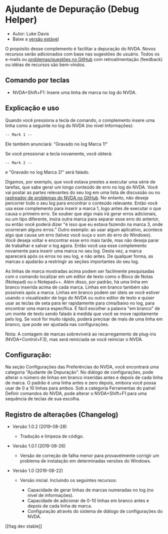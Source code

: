 # Ajudante de Depuração (Debug Helper) #

* Autor: Luke Davis
* Baixe a [versão estável][1]

O propósito desse complemento é facilitar a depuração do NVDA. Novos
recursos serão adicionados com base nas sugestões do usuário. Todos os
e-mails ou [problemas/questões no
GitHub](https://github.com/XLTechie/debugHelper) com retroalimentação
(feedback) ou idéias de recursos são bem-vindos.

## Comando por teclas

* NVDA+Shift+F1: Insere uma linha de marca no log do NVDA.

## Explicação e uso

Quando você pressiona a tecla de comando, o complemento insere uma linha
como a seguinte no log do NVDA (no nível Informações):

```
-- Mark 1 --
```

Ele também anunciará: "Gravado no log Marca 1!"

Se você pressionar a tecla novamente, você obterá:

```
-- Mark 2 --
```

e "Gravado no log Marca 2!" será falado.

Digamos, por exemplo, que você estava prestes a executar uma série de
tarefas, que sabe gerar um longo conteúdo de erro no log do NVDA. Você vai
postar as partes relevantes do seu log em uma lista de discussão ou no
[rastreador de problemas do NVDA no
GitHub](https://github.com/nvaccess/nvda/issues). No entanto, não deseja
percorrer todo o seu log para encontrar o conteúdo relevante. Então você usa
esse complemento para inserir a marca 1, logo antes de executar o que causa
o primeiro erro. Se souber que algo mais irá gerar erros adicionais, ou um
tipo diferente, insira outra marca para separar esse erro do anterior, ou
então você poderá dizer "é isso que eu estava fazendo na marca 3, onde
ocorreram alguns erros." Outro exemplo: ao usar algum aplicativo, acontece
algo que causa um erro (talvez você ouça o som do erro do Windows). Você
deseja voltar e encontrar esse erro mais tarde, mas não deseja parar de
trabalhar e salvar o log agora. Então você usa esse complemento novamente
para inserir uma marca no seu log. Desta vez, a marca aparecerá após os
erros no seu log, e não antes. De qualquer forma, as marcas o ajudarão a
restringir as seções importantes do seu log.

As linhas de marca mostradas acima podem ser facilmente pesquisadas com o
comando localizar em um editor de texto como o Bloco de Notas (Notepad) ou o
Notepad++. Além disso, por padrão, há uma linha em branco inserida acima de
cada marca. Linhas em branco também são possíveis após a marca. Linhas em
branco podem ser úteis se você estiver usando o visualizador de logs do NVDA
ou outro editor de texto e quiser usar as teclas de seta para ler
rapidamente para cima/baixo no log, para encontrar uma marca específica. É
fácil escolher a palavra "em branco" de um monte de texto sendo falado à
medida que você se move rapidamente pelo log. Se você for muito rápido,
poderá precisar de mais de uma linha em branco, que pode ser ajustada nas
configurações.

Nota: A contagem de marcas sobreviverá ao recarregamento de plug-ins
(NVDA+Control+F3), mas será reiniciada se você reiniciar o NVDA.

## Configuração:

Na seção Configurações das Preferências do NVDA, você encontrará uma
categoria "Ajudante de Depuração". No diálogo de configurações, pode alterar
o número de linhas em branco inseridas antes e depois de cada linha de
marca. O padrão é uma linha antes e zero depois, embora você possa usar de 0
a 10 linhas para ambos. Sob a categoria Ferramentas do painel Definir
comandos do NVDA, pode alterar o NVDA+Shift+F1 para uma sequência de teclas
de sua escolha.

## Registro de alterações (Changelog)

* Versão 1.0.2 (2019-08-28)

    - Tradução e limpeza de código.

* Versão 1.0.1 (2019-08-26)

    - Versão de correção de falha menor para provavelmente corrigir um
      problema de instalação em determinadas versões do Windows.

* Versão 1.0 (2019-08-22)

    - Versão inicial. Incluindo os seguintes recursos:

        + Capacidade de gerar linhas de marcas numeradas no log (no nível de
          informações).
        + Capacidade de adicionar de 0-10 linhas em branco antes e depois de
          cada linha de marca.
        + Configuração através do sistema de diálogo de configurações do
          NVDA.

[[!tag dev stable]]

[1]: https://addons.nvda-project.org/files/get.php?file=debughelper
